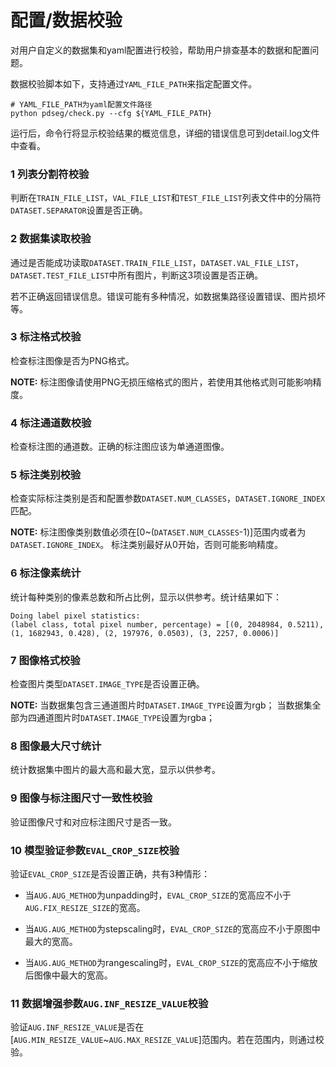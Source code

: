 # 配置/数据校验
对用户自定义的数据集和yaml配置进行校验，帮助用户排查基本的数据和配置问题。

数据校验脚本如下，支持通过`YAML_FILE_PATH`来指定配置文件。
```
# YAML_FILE_PATH为yaml配置文件路径
python pdseg/check.py --cfg ${YAML_FILE_PATH}
```
运行后，命令行将显示校验结果的概览信息，详细的错误信息可到detail.log文件中查看。

### 1 列表分割符校验
判断在`TRAIN_FILE_LIST`，`VAL_FILE_LIST`和`TEST_FILE_LIST`列表文件中的分隔符`DATASET.SEPARATOR`设置是否正确。
### 2 数据集读取校验
通过是否能成功读取`DATASET.TRAIN_FILE_LIST`，`DATASET.VAL_FILE_LIST`，`DATASET.TEST_FILE_LIST`中所有图片，判断这3项设置是否正确。

若不正确返回错误信息。错误可能有多种情况，如数据集路径设置错误、图片损坏等。

### 3 标注格式校验
检查标注图像是否为PNG格式。

**NOTE:** 标注图像请使用PNG无损压缩格式的图片，若使用其他格式则可能影响精度。

### 4 标注通道数校验
检查标注图的通道数。正确的标注图应该为单通道图像。

### 5 标注类别校验
检查实际标注类别是否和配置参数`DATASET.NUM_CLASSES`，`DATASET.IGNORE_INDEX`匹配。

**NOTE:**
标注图像类别数值必须在[0~(`DATASET.NUM_CLASSES`-1)]范围内或者为`DATASET.IGNORE_INDEX`。
标注类别最好从0开始，否则可能影响精度。

### 6 标注像素统计
统计每种类别的像素总数和所占比例，显示以供参考。统计结果如下：
```
Doing label pixel statistics:
(label class, total pixel number, percentage) = [(0, 2048984, 0.5211), (1, 1682943, 0.428), (2, 197976, 0.0503), (3, 2257, 0.0006)] 
```
### 7 图像格式校验
检查图片类型`DATASET.IMAGE_TYPE`是否设置正确。

**NOTE:** 当数据集包含三通道图片时`DATASET.IMAGE_TYPE`设置为rgb；
当数据集全部为四通道图片时`DATASET.IMAGE_TYPE`设置为rgba；

### 8 图像最大尺寸统计
统计数据集中图片的最大高和最大宽，显示以供参考。

### 9 图像与标注图尺寸一致性校验
验证图像尺寸和对应标注图尺寸是否一致。

### 10 模型验证参数`EVAL_CROP_SIZE`校验
验证`EVAL_CROP_SIZE`是否设置正确，共有3种情形：

- 当`AUG.AUG_METHOD`为unpadding时，`EVAL_CROP_SIZE`的宽高应不小于`AUG.FIX_RESIZE_SIZE`的宽高。

- 当`AUG.AUG_METHOD`为stepscaling时，`EVAL_CROP_SIZE`的宽高应不小于原图中最大的宽高。

- 当`AUG.AUG_METHOD`为rangescaling时，`EVAL_CROP_SIZE`的宽高应不小于缩放后图像中最大的宽高。

### 11 数据增强参数`AUG.INF_RESIZE_VALUE`校验
验证`AUG.INF_RESIZE_VALUE`是否在[`AUG.MIN_RESIZE_VALUE`~`AUG.MAX_RESIZE_VALUE`]范围内。若在范围内，则通过校验。

